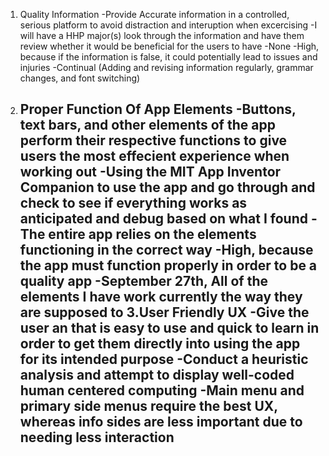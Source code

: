  1. Quality Information
   -Provide Accurate information in a controlled, serious platform to avoid distraction and interuption when excercising
   -I will have a HHP major(s) look through the information and have them review whether it would be beneficial for the users to have
   -None
   -High, because if the information is false, it could potentially lead to issues and injuries
   -Continual (Adding and revising information regularly, grammar changes, and font switching)
2. Proper Function Of App Elements
   -Buttons, text bars, and other elements of the app perform their respective functions to give users the most effecient experience when working out
   -Using the MIT App Inventor Companion to use the app and go through and check to see if everything works as anticipated and debug based on what I found
   -The entire app relies on the elements functioning in the correct way
   -High, because the app must function properly in order to be a quality app
   -September 27th, All of the elements I have work currently the way they are supposed to
  3.User Friendly UX
   -Give the user an that is easy to use and quick to learn in order to get them directly into using the app for its intended purpose
   -Conduct a heuristic analysis and attempt to display well-coded human centered computing
   -Main menu and primary side menus require the best UX, whereas info sides are less important due to needing less interaction
   -
